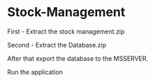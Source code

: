 # Stock-Management

First - Extract the stock management.zip

Second - Extract the Database.zip

After that export the database to the MSSERVER.

Run the application
